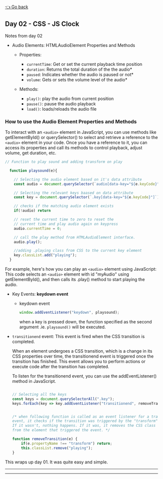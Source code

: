 [👈 Go back](../readme.md)

## Day 02 - CSS - JS Clock 
Notes from day 02

- Audio Elements: HTMLAudioElement Properties and Methods
    - Properties: 
        - ```currentTime```: Get or set the current playback time position
        - ```duration```: Returns the total duration of the the audio*
        - ```paused```: Indicates whether the audio is paused or not*
        - ```volume```: Gets or sets the volume level of the audio*

    - Methods: 
        - ```play()```: play the audio from current position
        - ```pause()```: pause the audio playback
        - ```load()```: loads/reloads the audio file 

### How to use the Audio Element Properties and Methods
To interact with an ```<audio>``` element in JavaScript, you can use methods like getElementById() or querySelector() to select and retrieve a reference to the ```<audio>``` element in your code. Once you have a reference to it, you can access its properties and call its methods to control playback, adjust volume, get duration, etc.
```javascript
// Function to play sound and adding transform on play

  function playsound(e){

    // Selecting the audio element based on it's data attribute
    const audio = document.querySelector(`audio[data-key="${e.keyCode}"]`);

    // Selecting the relevant keys baased on data attribute
    const key = document.querySelector(`.key[data-key="${e.keyCode}"]`)

    // checks if the matching audio element exists
    if(!audio) return 

    // reset the current time to zero to reset the 
    // current time and play audio again on keypress
    audio.currentTime = 0; 

    // call the play method from HTMLAudioElement interface.
    audio.play();

    //adding .playing class from CSS to the current key element
    key.classList.add("playing"); 
  }
```
For example, here's how you can play an ```<audio>``` element using JavaScript:
This code selects an  ```<audio>``` element with id "myAudio" using getElementById(), and then calls its .play() method to start playing the audio.

- Key Events: **keydown event**
    - keydown event
        ```javascript
        window.addEventListener("keydown", playsound);
        ```  
        when a key is pressed down, the function specified as the second argument .ie. ```playsound()``` will be executed.
        
- ```transitionend``` event: This event is fired when the CSS transition is completed. 
    
    When an element undergoes a CSS transition, which is a change in its CSS properties over time, the transitionend event is triggered once the transition has finished. This event allows you to perform actions or execute code after the transition has completed.

    To listen for the transitionend event, you can use the addEventListener() method in JavaScript.
    ```javascript

    // Selecting all the keys
    const keys = document.querySelectorAll(".key");
    keys.forEach(key => key.addEventListener("transitionend", removeTransition));
   
   
   /* when following function is called as an event listener for a transitionend
    event, it checks if the transition was triggered by the "transform" property. 
    If it wasn't, nothing happens. If it was, it removes the CSS class "playing" 
    from the element that triggered the event. */

    function removeTransition(e) {
        if(e.propertyName !== "transform") return;
        this.classList.remove("playing");
    }

    ```

This wraps up day 01. It was quite easy and simple. 


*** 
---
